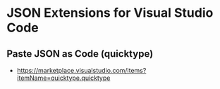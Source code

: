 # JSON Extensions for Visual Studio Code

## Paste JSON as Code (quicktype)

- <https://marketplace.visualstudio.com/items?itemName=quicktype.quicktype>
